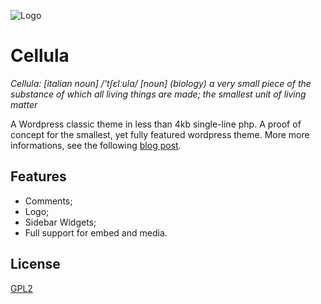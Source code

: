 
![Logo](https://github.com/wereunivocal/cellula/blob/main/screenshot.png?raw=true)


# Cellula
*Cellula: \[italian noun\] /'tʃɛlːula/ [noun] (biology) a very small piece of the substance of which all living things are made; the smallest unit of living matter* 

A Wordpress classic theme in less than 4kb single-line php. A proof of concept for the smallest, yet fully featured wordpress theme. More more informations, see the following [blog post]().


## Features

- Comments;
- Logo;
- Sidebar Widgets;
- Full support for embed and media.


## License

[GPL2](https://www.gnu.org/licenses/old-licenses/gpl-2.0.html)

